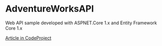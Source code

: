 # AdventureWorksAPI

Web API sample developed with ASPNET.Core 1.x and Entity Framework Core 1.x

[Article in CodeProject](http://www.codeproject.com/Articles/1112848/Creating-Web-API-in-ASP-NET-Core)
